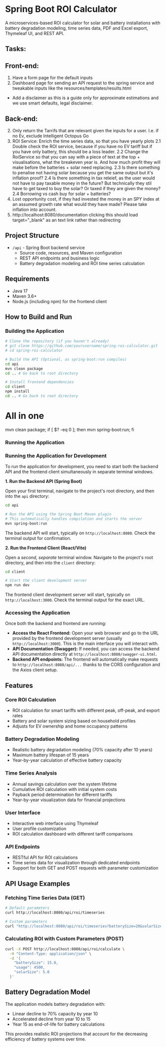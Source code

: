 # Spring Boot ROI Calculator

A microservices-based ROI calculator for solar and battery installations with battery degradation modeling, time series data, PDF and Excel export, Thymeleaf UI, and REST API.

## Tasks:

## Front-end:

1. Have a form page for the default inputs
2. Dashboard page for sending an API request to the spring service and tweakable inputs like the resources/templates/results.html

- Add a disclaimer as this is a guide only for approximate estimations and we use smart defaults, legal disclaimer.

## Back-end:

2. Only return the Tarrifs that are relevant given the inputs for a user. I.e. if no Ev, exclude Intelligent Octopus Go
3. ROI Service: Enrich the time series data, so that you have yearly plots
   2.1 Double check the ROI service, because if you have no EV tariff but if you have only battery, this should be a loss leader.
   2.2 Change the RoiService so that you can say with a piece of text at the top + visualisations, what the breakeven year is. And how much profit they will make before the batteries + solar need replacing.
   2.3 Is there something to penalise not having solar because you get the same output but it's inflation proof?
   2.4 Is there something in tax releief, as the user would not have to pay taxable money in the future? But technically they stil have to get taxed to buy the solar? Or taxed if they are given the money?
   2.4 Borrowing vs cash buy for solar + batteries?
4. Lost opportunity cost, if they had invested the money in an SPY index at an assumed growth rate what would they have made? Please take inflation into account.
5. http://localhost:8080/documentation clicking this should load target="\_blank" as an <a> text link rather than redirecting </a>

## Project Structure

- `/api` - Spring Boot backend service
  - Source code, resources, and Maven configuration
  - REST API endpoints and business logic
  - Battery degradation modeling and ROI time series calculation

## Requirements

- Java 17
- Maven 3.6+
- Node.js (including npm) for the frontend client

## How to Build and Run

### Building the Application

```bash
# Clone the repository (if you haven't already)
# git clone https://github.com/yourusername/spring-roi-calculator.git
# cd spring-roi-calculator

# Build the API (Optional, as spring-boot:run compiles)
cd api
mvn clean package
cd .. # Go back to root directory

# Install frontend dependencies
cd client
npm install
cd .. # Go back to root directory
```

# All in one
mvn clean package; if [ $? -eq 0 ]; then mvn spring-boot:run; fi
### Running the Application
### Running the Application for Development

To run the application for development, you need to start both the backend API and the frontend client simultaneously in separate terminal windows.

**1. Run the Backend API (Spring Boot)**

Open your first terminal, navigate to the project's root directory, and then into the `api` directory:

```bash
cd api

# Run the API using the Spring Boot Maven plugin
# This automatically handles compilation and starts the server
mvn spring-boot:run
```

The backend API will start, typically on `http://localhost:8080`. Check the terminal output for confirmation.

**2. Run the Frontend Client (React/Vite)**

Open a _second, separate_ terminal window. Navigate to the project's root directory, and then into the `client` directory:

```bash
cd client

# Start the client development server
npm run dev
```

The frontend client development server will start, typically on `http://localhost:3000`. Check the terminal output for the exact URL.

### Accessing the Application

Once both the backend and frontend are running:

- **Access the React Frontend:** Open your web browser and go to the URL provided by the frontend development server (usually `http://localhost:3000`). This is the main interface you will interact with.
- **API Documentation (Swagger):** If needed, you can access the backend API documentation directly at `http://localhost:8080/swagger-ui.html`.
- **Backend API endpoints:** The frontend will automatically make requests to `http://localhost:8080/api/...` thanks to the CORS configuration and the Axios client setup.

## Features

### Core ROI Calculation

- ROI calculation for smart tariffs with different peak, off-peak, and export rates
- Battery and solar system sizing based on household profiles
- Adjusts for EV ownership and home occupancy patterns

### Battery Degradation Modeling

- Realistic battery degradation modeling (70% capacity after 10 years)
- Maximum battery lifespan of 15 years
- Year-by-year calculation of effective battery capacity

### Time Series Analysis

- Annual savings calculation over the system lifetime
- Cumulative ROI calculation with initial system costs
- Payback period determination for different tariffs
- Year-by-year visualization data for financial projections

### User Interface

- Interactive web interface using Thymeleaf
- User profile customization
- ROI calculation dashboard with different tariff comparisons

### API Endpoints

- RESTful API for ROI calculations
- Time series data for visualization through dedicated endpoints
- Support for both GET and POST requests with parameter customization

## API Usage Examples

### Fetching Time Series Data (GET)

```bash
# Default parameters
curl http://localhost:8080/api/roi/timeseries

# Custom parameters
curl "http://localhost:8080/api/roi/timeseries?batterySize=20&solarSize=6&usage=5000"
```

### Calculating ROI with Custom Parameters (POST)

```bash
curl -X POST http://localhost:8080/api/roi/calculate \
  -H "Content-Type: application/json" \
  -d '{
    "batterySize": 15.0,
    "usage": 4500,
    "solarSize": 5.0
  }'
```

## Battery Degradation Model

The application models battery degradation with:

- Linear decline to 70% capacity by year 10
- Accelerated decline from year 10 to 15
- Year 15 as end-of-life for battery calculations

This provides realistic ROI projections that account for the decreasing efficiency of battery systems over time.
